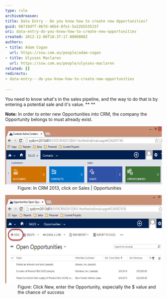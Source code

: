 ```yaml
---
type: rule
archivedreason: 
title: Data Entry - Do you know how to create new Opportunities?
guid: 08719dff-867d-46b4-8fe1-5a32b5535337
uri: data-entry-do-you-know-how-to-create-new-opportunities
created: 2012-12-06T18:37:17.0000000Z
authors:
- title: Adam Cogan
  url: https://ssw.com.au/people/adam-cogan
- title: Ulysses Maclaren
  url: https://ssw.com.au/people/ulysses-maclaren
related: []
redirects:
- data-entry---do-you-know-how-to-create-new-opportunities

---
```


You need to know what's in the sales pipeline, and the way to do that is by entering a potential sale and it's value.
 **
** 

 **Note:** In order to enter new Opportunities into CRM, the company the Opportunity belongs to must already exist. 

<!--endintro-->
<dl class="goodImage">          <dt>
            <img src="Sales-Opportunities.jpg" alt="Change CRM company Logo" style="width:600px;height:186px;">
          </dt>
          <dd>
            Figure: In CRM 2013, click on Sales | Opportunities</dd>
        </dl><dl class="goodImage">          <dt>
            <img src="NewOpportunity.jpg" alt="Change CRM company Logo" style="width:600px;height:283px;">
          </dt>
          <dd>
            Figure: Click New, enter the Opportunity, especially the $ value and the chance of success</dd>
        </dl>
